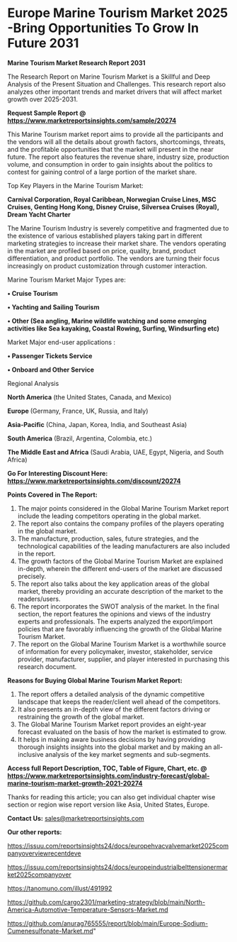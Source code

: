 # Europe Marine Tourism Market 2025 -Bring Opportunities To Grow In Future 2031

<strong>Marine Tourism Market Research Report 2031</strong>

The Research Report on Marine Tourism Market is a Skillful and Deep Analysis of the Present Situation and Challenges. This research report also analyzes other important trends and market drivers that will affect market growth over 2025-2031.

<strong>Request Sample Report @ <a href=https://www.marketreportsinsights.com/sample/20274>https://www.marketreportsinsights.com/sample/20274</a></strong>

This Marine Tourism market report aims to provide all the participants and the vendors will all the details about growth factors, shortcomings, threats, and the profitable opportunities that the market will present in the near future. The report also features the revenue share, industry size, production volume, and consumption in order to gain insights about the politics to contest for gaining control of a large portion of the market share.

Top Key Players in the Marine Tourism Market:

<strong>Carnival Corporation, Royal Caribbean, Norwegian Cruise Lines, MSC Cruises, Genting Hong Kong, Disney Cruise, Silversea Cruises (Royal), Dream Yacht Charter</strong>

The Marine Tourism Industry is severely competitive and fragmented due to the existence of various established players taking part in different marketing strategies to increase their market share. The vendors operating in the market are profiled based on price, quality, brand, product differentiation, and product portfolio. The vendors are turning their focus increasingly on product customization through customer interaction.

Marine Tourism Market Major Types are:

<strong>• Cruise Tourism

• Yachting and Sailing Tourism

• Other (Sea angling, Marine wildlife watching and some emerging activities like Sea kayaking, Coastal Rowing, Surfing, Windsurfing etc)</strong>

Market Major end-user applications :

<strong>• Passenger Tickets Service

• Onboard and Other Service</strong>

Regional Analysis

</u><strong><b>North America</b></strong> (the United States, Canada, and Mexico)

<strong><b>Europe </b></strong>(Germany, France, UK, Russia, and Italy)

<strong><b>Asia-Pacific</b></strong> (China, Japan, Korea, India, and Southeast Asia)

<strong><b>South America</b></strong> (Brazil, Argentina, Colombia, etc.)

<strong><b>The Middle East and Africa</b></strong> (Saudi Arabia, UAE, Egypt, Nigeria, and South Africa)

<strong>Go For Interesting Discount Here: <a href=https://www.marketreportsinsights.com/discount/20274>https://www.marketreportsinsights.com/discount/20274</a></strong>

<strong>Points Covered in The Report:</strong>
<ol>
  <li>The major points considered in the Global Marine Tourism Market report include the leading competitors operating in the global market.</li>
  <li>The report also contains the company profiles of the players operating in the global market.</li>
  <li>The manufacture, production, sales, future strategies, and the technological capabilities of the leading manufacturers are also included in the report.</li>
  <li>The growth factors of the Global Marine Tourism Market are explained in-depth, wherein the different end-users of the market are discussed precisely.</li>
  <li>The report also talks about the key application areas of the global market, thereby providing an accurate description of the market to the readers/users.</li>
  <li>The report incorporates the SWOT analysis of the market. In the final section, the report features the opinions and views of the industry experts and professionals. The experts analyzed the export/import policies that are favorably influencing the growth of the Global Marine Tourism Market.</li>
  <li>The report on the Global Marine Tourism Market is a worthwhile source of information for every policymaker, investor, stakeholder, service provider, manufacturer, supplier, and player interested in purchasing this research document.</li>
</ol>
<strong>Reasons for Buying Global Marine Tourism Market Report:</strong>

<ol>
  <li>The report offers a detailed analysis of the dynamic competitive landscape that keeps the reader/client well ahead of the competitors.</li>
  <li>It also presents an in-depth view of the different factors driving or restraining the growth of the global market.</li>
  <li>The Global Marine Tourism Market report provides an eight-year forecast evaluated on the basis of how the market is estimated to grow.</li>
  <li>It helps in making aware business decisions by having providing thorough insights insights into the global market and by making an all-inclusive analysis of the key market segments and sub-segments.</li>
</ol>
<strong>Access full Report Description, TOC, Table of Figure, Chart, etc. @ <a href=https://www.marketreportsinsights.com/industry-forecast/global-marine-tourism-market-growth-2021-20274>https://www.marketreportsinsights.com/industry-forecast/global-marine-tourism-market-growth-2021-20274</a></strong>


Thanks for reading this article; you can also get individual chapter wise section or region wise report version like Asia, United States, Europe.

<strong>Contact Us:</strong>
sales@marketreportsinsights.com

<strong>Our other reports:</strong>

<a href=https://issuu.com/reportsinsights24/docs/europehvacvalvemarket2025companyoverviewrecentdeve>https://issuu.com/reportsinsights24/docs/europehvacvalvemarket2025companyoverviewrecentdeve</a>

<a href=https://issuu.com/reportsinsights24/docs/europeindustrialbelttensionermarket2025companyover>https://issuu.com/reportsinsights24/docs/europeindustrialbelttensionermarket2025companyover</a>

<a href=https://tanomuno.com/illust/491992>https://tanomuno.com/illust/491992</a>

<a href=https://github.com/cargo2301/marketing-strategy/blob/main/North-America-Automotive-Temperature-Sensors-Market.md>https://github.com/cargo2301/marketing-strategy/blob/main/North-America-Automotive-Temperature-Sensors-Market.md</a>

<a href=https://github.com/anurag765555/report/blob/main/Europe-Sodium-Cumenesulfonate-Market.md>https://github.com/anurag765555/report/blob/main/Europe-Sodium-Cumenesulfonate-Market.md</a>"

